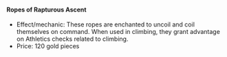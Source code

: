 #### Ropes of Rapturous Ascent

- Effect/mechanic: These ropes are enchanted to uncoil and coil themselves on command. When used in climbing, they grant advantage on Athletics checks related to climbing.
- Price: 120 gold pieces